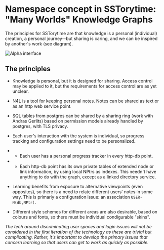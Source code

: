 
# Namespace concept in SSTorytime: "Many Worlds" Knowledge Graphs

The principles for SSTorytime are that knowledge is a personal
(individual) creation, a personal journey--but sharing is caring, and we can be inspired by another's 
work (see diagram).

![Alpha interface](https://github.com/markburgess/SSTorytime/blob/main/docs/figs/namespaces.png 'namespaces')

## The principles

* Knowledge is personal, but it is designed for sharing. Access control may be applied to it, but the requirements for access control are as yet unclear.

* N4L is a tool for keeping personal notes. Notes can be shared as text or as an http web service point.

* SQL tables from postgres can be shared by a sharing ring (work with Andras Gerlits) based on permission models already handled by postgres, with TLS privacy. 

* Each user's interaction with the system is individual, so progress tracking and configuration settings need to be personalized. 

* * Each user has a personal progress tracker in every http-db point.
* * Each http-db point has its own private tables of extended node or link information, by using local NPtrs as indexes. This needn't have anything to do with the graph, except as a linked directory service.

* Learning benefits from exposure to alternative viewpoints (even opposites), so there is a need to relate different users' notes in some way. This is primariy a configuration issue: an association `USER-N(db,NPtr)`.

* Different style schemes for different areas are also desirable, based on colours and fonts, so there must be individual condigurable "skins". 

*The tech around discriminating user spaces and login issues will not be considered in the first iteration of the technology as these are trivial but complicating. Rather, it's important to develop the primary issues that concern learning so that users can get to work as quickly as possible.*

